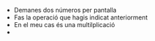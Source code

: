 - Demanes dos números per pantalla
- Fas la operació que hagis indicat anteriorment
- En el meu cas és una multilplicació
- 